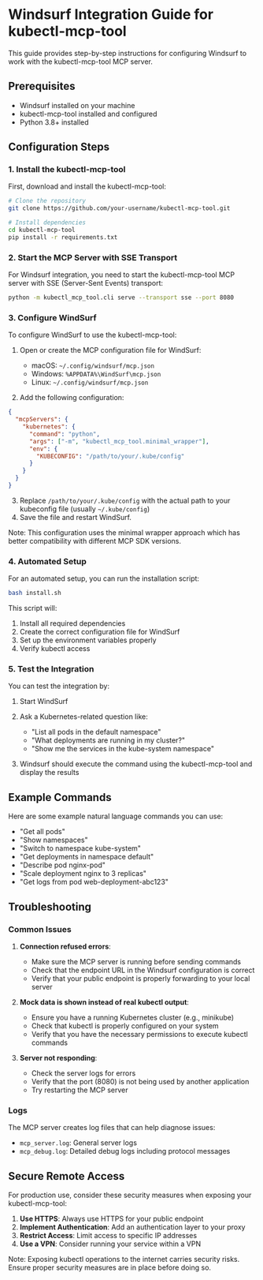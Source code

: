# Windsurf Integration Guide for kubectl-mcp-tool

This guide provides step-by-step instructions for configuring Windsurf to work with the kubectl-mcp-tool MCP server.

## Prerequisites

- Windsurf installed on your machine
- kubectl-mcp-tool installed and configured
- Python 3.8+ installed

## Configuration Steps

### 1. Install the kubectl-mcp-tool

First, download and install the kubectl-mcp-tool:

```bash
# Clone the repository
git clone https://github.com/your-username/kubectl-mcp-tool.git

# Install dependencies
cd kubectl-mcp-tool
pip install -r requirements.txt
```

### 2. Start the MCP Server with SSE Transport

For Windsurf integration, you need to start the kubectl-mcp-tool MCP server with SSE (Server-Sent Events) transport:

```bash
python -m kubectl_mcp_tool.cli serve --transport sse --port 8080
```

### 3. Configure WindSurf

To configure WindSurf to use the kubectl-mcp-tool:

1. Open or create the MCP configuration file for WindSurf:
   - macOS: `~/.config/windsurf/mcp.json`
   - Windows: `%APPDATA%\WindSurf\mcp.json`
   - Linux: `~/.config/windsurf/mcp.json`

2. Add the following configuration:

```json
{
  "mcpServers": {
    "kubernetes": {
      "command": "python",
      "args": ["-m", "kubectl_mcp_tool.minimal_wrapper"],
      "env": {
        "KUBECONFIG": "/path/to/your/.kube/config"
      }
    }
  }
}
```

3. Replace `/path/to/your/.kube/config` with the actual path to your kubeconfig file (usually `~/.kube/config`)
4. Save the file and restart WindSurf.

Note: This configuration uses the minimal wrapper approach which has better compatibility with different MCP SDK versions.

### 4. Automated Setup

For an automated setup, you can run the installation script:

```bash
bash install.sh
```

This script will:
1. Install all required dependencies
2. Create the correct configuration file for WindSurf
3. Set up the environment variables properly
4. Verify kubectl access

### 5. Test the Integration

You can test the integration by:

1. Start WindSurf
2. Ask a Kubernetes-related question like:
   - "List all pods in the default namespace"
   - "What deployments are running in my cluster?"
   - "Show me the services in the kube-system namespace"

3. Windsurf should execute the command using the kubectl-mcp-tool and display the results

## Example Commands

Here are some example natural language commands you can use:

- "Get all pods"
- "Show namespaces"
- "Switch to namespace kube-system"
- "Get deployments in namespace default"
- "Describe pod nginx-pod"
- "Scale deployment nginx to 3 replicas"
- "Get logs from pod web-deployment-abc123"

## Troubleshooting

### Common Issues

1. **Connection refused errors**:
   - Make sure the MCP server is running before sending commands
   - Check that the endpoint URL in the Windsurf configuration is correct
   - Verify that your public endpoint is properly forwarding to your local server

2. **Mock data is shown instead of real kubectl output**:
   - Ensure you have a running Kubernetes cluster (e.g., minikube)
   - Check that kubectl is properly configured on your system
   - Verify that you have the necessary permissions to execute kubectl commands

3. **Server not responding**:
   - Check the server logs for errors
   - Verify that the port (8080) is not being used by another application
   - Try restarting the MCP server

### Logs

The MCP server creates log files that can help diagnose issues:

- `mcp_server.log`: General server logs
- `mcp_debug.log`: Detailed debug logs including protocol messages

## Secure Remote Access

For production use, consider these security measures when exposing your kubectl-mcp-tool:

1. **Use HTTPS**: Always use HTTPS for your public endpoint
2. **Implement Authentication**: Add an authentication layer to your proxy
3. **Restrict Access**: Limit access to specific IP addresses
4. **Use a VPN**: Consider running your service within a VPN

Note: Exposing kubectl operations to the internet carries security risks. Ensure proper security measures are in place before doing so.
